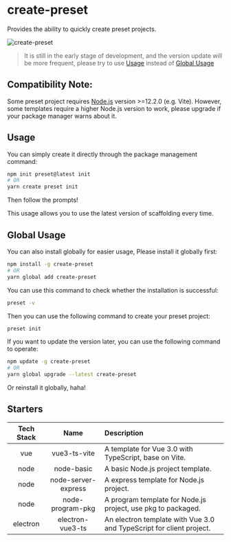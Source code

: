 # create-preset

Provides the ability to quickly create preset projects.

![create-preset](https://cdn.jsdelivr.net/gh/chengpeiquan/assets-storage/img/2021/11/20211229183022.gif)

>It is still in the early stage of development, and the version update will be more frequent, please try to use [Usage](#usage) instead of [Global Usage](#global-usage)

## Compatibility Note:

Some preset project requires [Node.js](https://nodejs.org/en/) version >=12.2.0 (e.g. Vite). However, some templates require a higher Node.js version to work, please upgrade if your package manager warns about it.

## Usage

You can simply create it directly through the package management command:

```bash
npm init preset@latest init
# OR
yarn create preset init
```

Then follow the prompts!

This usage allows you to use the latest version of scaffolding every time.

## Global Usage

You can also install globally for easier usage, Please install it globally first:

```bash
npm install -g create-preset
# OR
yarn global add create-preset
```

You can use this command to check whether the installation is successful:

```bash
preset -v
```

Then you can use the following command to create your preset project:

```bash
preset init
```

If you want to update the version later, you can use the following command to operate:

```bash
npm update -g create-preset
# OR
yarn global upgrade --latest create-preset
```

Or reinstall it globally, haha!

## Starters

Tech Stack|Name|Description
:-:|:-:|:--
vue|vue3-ts-vite|A template for Vue 3.0 with TypeScript, base on Vite.
node|node-basic|A basic Node.js project template.
node|node-server-express|A express template for Node.js project.
node|node-program-pkg|A program template for Node.js project, use pkg to packaged.
electron|electron-vue3-ts|An electron template with Vue 3.0 and TypeScript for client project.
